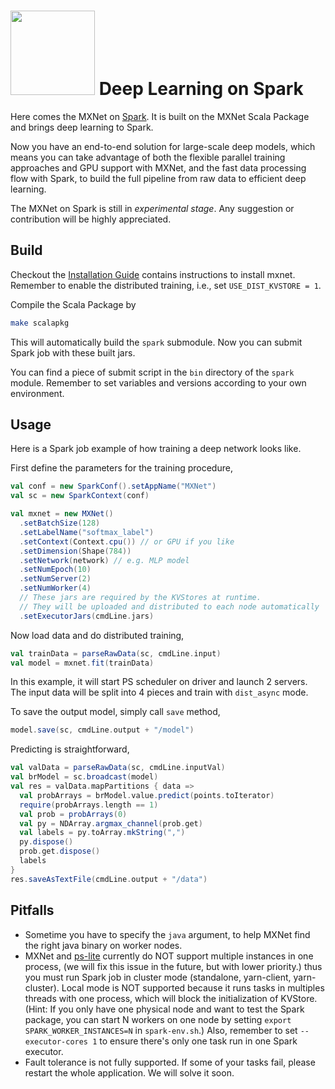 <img src=https://raw.githubusercontent.com/dmlc/dmlc.github.io/master/img/logo-m/mxnet2.png width=135/> Deep Learning on Spark
=====

Here comes the MXNet on [Spark](http://spark.apache.org/).
It is built on the MXNet Scala Package and brings deep learning to Spark. 

Now you have an end-to-end solution for large-scale deep models, which means you can take advantage of both the flexible parallel training approaches and GPU support with MXNet, and the fast data processing flow with Spark, to build the full pipeline from raw data to efficient deep learning.

The MXNet on Spark is still in *experimental stage*. Any suggestion or contribution will be highly appreciated.
  
Build
------------

Checkout the [Installation Guide](http://mxnet.io/get_started/setup.html) contains instructions to install mxnet. Remember to enable the distributed training, i.e., set `USE_DIST_KVSTORE = 1`.

Compile the Scala Package by

```bash
make scalapkg
```

This will automatically build the `spark` submodule. Now you can submit Spark job with these built jars.

You can find a piece of submit script in the `bin` directory of the `spark` module. Remember to set variables and versions according to your own environment.

Usage
------------
Here is a Spark job example of how training a deep network looks like.

First define the parameters for the training procedure,

```scala
val conf = new SparkConf().setAppName("MXNet")
val sc = new SparkContext(conf)

val mxnet = new MXNet()
  .setBatchSize(128)
  .setLabelName("softmax_label")
  .setContext(Context.cpu()) // or GPU if you like
  .setDimension(Shape(784))
  .setNetwork(network) // e.g. MLP model
  .setNumEpoch(10)
  .setNumServer(2)
  .setNumWorker(4)
  // These jars are required by the KVStores at runtime.
  // They will be uploaded and distributed to each node automatically
  .setExecutorJars(cmdLine.jars)
```

Now load data and do distributed training,

```scala
val trainData = parseRawData(sc, cmdLine.input)
val model = mxnet.fit(trainData)
```

In this example, it will start PS scheduler on driver and launch 2 servers. The input data will be split into 4 pieces and train with  `dist_async` mode.

To save the output model, simply call `save` method,

```scala
model.save(sc, cmdLine.output + "/model")
```

Predicting is straightforward,

```scala
val valData = parseRawData(sc, cmdLine.inputVal)
val brModel = sc.broadcast(model)
val res = valData.mapPartitions { data =>
  val probArrays = brModel.value.predict(points.toIterator)
  require(probArrays.length == 1)
  val prob = probArrays(0)
  val py = NDArray.argmax_channel(prob.get)
  val labels = py.toArray.mkString(",")
  py.dispose()
  prob.get.dispose()
  labels
}
res.saveAsTextFile(cmdLine.output + "/data")
```

Pitfalls
------------

- Sometime you have to specify the `java` argument, to help MXNet find the right java binary on worker nodes.
- MXNet and [ps-lite](https://github.com/dmlc/ps-lite) currently do NOT support multiple instances in one process, (we will fix this issue in the future, but with lower priority.) thus you must run Spark job in cluster mode (standalone, yarn-client, yarn-cluster). Local mode is NOT supported because it runs tasks in multiples threads with one process, which will block the initialization of KVStore.
(Hint: If you only have one physical node and want to test the Spark package, you can start N workers on one node by setting `export SPARK_WORKER_INSTANCES=N` in `spark-env.sh`.)
Also, remember to set `--executor-cores 1` to ensure there's only one task run in one Spark executor.
- Fault tolerance is not fully supported. If some of your tasks fail, please restart the whole application. We will solve it soon.
